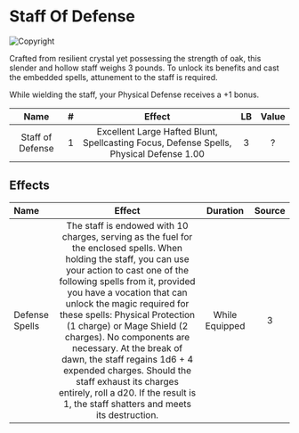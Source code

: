 # Staff Of Defense

![Copyright]()



Crafted from resilient crystal yet possessing the strength of oak, this slender and hollow staff weighs 3 pounds. To unlock its benefits and cast the embedded spells, attunement to the staff is required.

While wielding the staff, your Physical Defense receives a +1 bonus.



|       Name       | # |                                         Effect                                         | LB | Value |
| :--------------: | :-: | :-------------------------------------------------------------------------------------: | :-: | :---: |
| Staff of Defense | 1 | Excellent Large Hafted Blunt, Spellcasting Focus, Defense Spells, Physical Defense 1.00 | 3 |   ?   |

## Effects

| Name           |                                                                                                                                                                                                                                                                          Effect                                                                                                                                                                                                                                                                          |    Duration    | Source |
| :------------- | :------------------------------------------------------------------------------------------------------------------------------------------------------------------------------------------------------------------------------------------------------------------------------------------------------------------------------------------------------------------------------------------------------------------------------------------------------------------------------------------------------------------------------------------------------: | :------------: | :-----------: |
| Defense Spells | The staff is endowed with 10 charges, serving as the fuel for the enclosed spells. When holding the staff, you can use your action to cast one of the following spells from it, provided you have a vocation that can unlock the magic required for these spells: Physical Protection (1 charge) or Mage Shield (2 charges). No components are necessary. At the break of dawn, the staff regains 1d6 + 4 expended charges. Should the staff exhaust its charges entirely, roll a d20. If the result is 1, the staff shatters and meets its destruction. | While Equipped |       3       |
